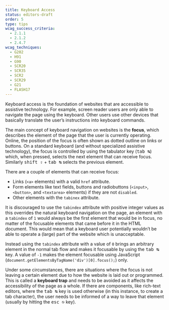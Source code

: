 ```yaml
---
title: Keyboard Access
status: editors-draft
order: 5
type: tips
wcag_success_criteria:
  - 2.1.1
  - 2.1.2
  - 2.4.7
wcag_techniques:
  - G202
  - H91
  - G90
  - SCR20
  - SCR35
  - SCR2
  - SCR29
  - G21
  - FLASH17
---
```


Keyboard access is the foundation of websites that are accessible to assistive technology. For example, screen reader users are only able to navigate the page using the keyboard. Other users use other devices that basically translate the user’s instructions into keyboard commands.

The main concept of keyboard navigation on websites is the **focus**, which describes the element of the page that the user is currently operating. Online, the position of the focus is often shown as dotted outline on links or buttons. On a standard keyboard (and without specialized assistive technology), the focus is controlled by using the tabulator key (<kbd>tab ↹</kbd>) which, when pressed, selects the next element that can receive focus. Similarly <kbd>shift ⇧</kbd> + <kbd>tab ↹</kbd> selects the previous element.

There are a couple of elements that can receive focus:

* Links (`<a>` elements) with a valid `href` attribute.
* Form elements like text fields, buttons and radiobuttons (`<input>`, `<button>`, and `<textarea>` elements) if they are not `disabled`.
* Other elements with the `tabinex` attribute.

It is discouraged to use the `tabindex` attribute with positive integer values as this overrides the natural keyboard navigation on the page, an element with a `tabindex` of `1` would always be the first element that would be in focus, no matter of the focusable elements that came before it in the HTML document. This would mean that a keyboard user potentially wouldn’t be able to operate a (large) part of the website which is unacceptable.

Instead using the `tabindex` attribute with a value of `0` brings an arbitrary element in the normal tab flow and makes it focusable by using the <kbd>tab ↹</kbd> key. A value of `-1` makes the element focusable using JavaScript (`document.getElementsByTagName('div')[0].focus();`) only.

Under some circumstances, there are situations where the focus is not leaving a certain element due to how the website is laid out or programmed. This is called a **keyboard trap** and needs to be avoided as it affects the accessibility of the page as a whole. If there are components, like rich-text editors, where the <kbd>tab ↹</kbd> key is used otherwise (in this instance, to create a tab character), the user needs to be informed of a way to leave that element (usually by hitting the <kbd>esc ⎋</kbd> key).



